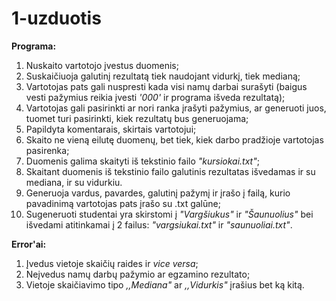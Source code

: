 # 1-uzduotis

**Programa:**
1. Nuskaito vartotojo įvestus duomenis;
2. Suskaičiuoja galutinį rezultatą tiek naudojant vidurkį, tiek medianą;
3. Vartotojas pats gali nuspresti kada visi namų darbai surašyti (baigus vesti pažymius reikia įvesti *'000'* ir programa išveda rezultatą);
4. Vartotojas gali pasirinkti ar nori ranka įrašyti pažymius, ar generuoti juos, tuomet turi pasirinkti, kiek rezultatų bus generuojama;
5. Papildyta komentarais, skirtais vartotojui;
6. Skaito ne vieną eilutę duomenų, bet tiek, kiek darbo pradžioje vartotojas pasirenka;
7. Duomenis galima skaityti iš tekstinio failo *"kursiokai.txt"*;
8. Skaitant duomenis iš tekstinio failo galutinis rezultatas išvedamas ir su mediana, ir su vidurkiu.
9. Generuoja vardus, pavardes, galutinį pažymį ir įrašo į failą, kurio pavadinimą vartotojas pats įrašo su .txt galūne;
10. Sugeneruoti studentai yra skirstomi į *"Vargšiukus"* ir *"Šaunuolius"* bei išvedami atitinkamai į 2 failus: *"vargsiukai.txt"* ir *"saunuoliai.txt"*.

**Error'ai:**
1. Įvedus vietoje skaičių raides ir *vice versa*;
2. Neįvedus namų darbų pažymio ar egzamino rezultato;
3. Vietoje skaičiavimo tipo *,,Mediana"* ar *,,Vidurkis"* įrašius bet ką kitą.
